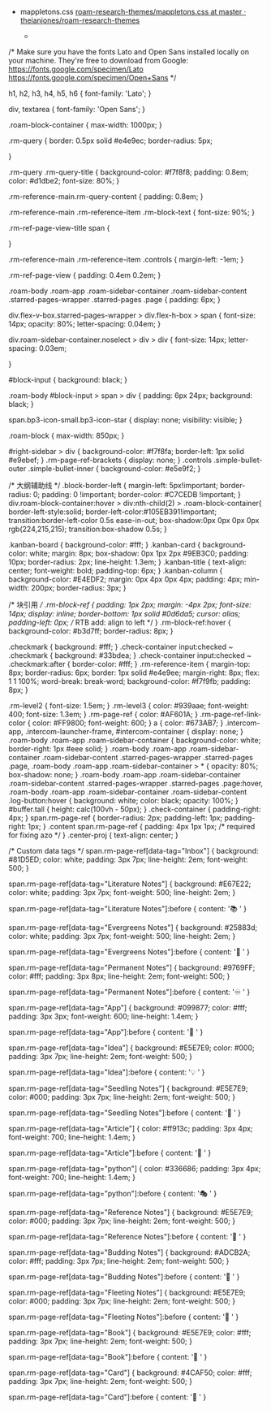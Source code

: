 - mappletons.css [roam-research-themes/mappletons.css at master · theianjones/roam-research-themes](https://github.com/theianjones/roam-research-themes/blob/master/mappletons.css)
    - ```css
/*  Make sure you have the fonts Lato and Open Sans installed locally on your machine.
They're free to download from Google:
https://fonts.google.com/specimen/Lato
https://fonts.google.com/specimen/Open+Sans  */

h1,
h2,
h3,
h4,
h5,
h6 {
  font-family: 'Lato';
}

div,
textarea {
  font-family: 'Open Sans';
}

.roam-block-container {
    max-width: 1000px;
}

.rm-query {
    border: 0.5px solid #e4e9ec;
    border-radius: 5px;
    
}

.rm-query .rm-query-title {
    background-color: #f7f8f8;
    padding: 0.8em;
    color: #d1dbe2;
    font-size: 80%;
}

.rm-reference-main.rm-query-content {
    padding: 0.8em;
}

.rm-reference-main .rm-reference-item .rm-block-text {
    font-size: 90%;
}

.rm-ref-page-view-title span {
    
}

.rm-reference-main .rm-reference-item .controls {
    margin-left: -1em;
}

.rm-ref-page-view {
    padding: 0.4em 0.2em;
}


.roam-body .roam-app .roam-sidebar-container .roam-sidebar-content .starred-pages-wrapper .starred-pages .page {
    padding: 6px;
}

div.flex-v-box.starred-pages-wrapper > div.flex-h-box > span {
    font-size: 14px;
    opacity: 80%;
    letter-spacing: 0.04em;
}

div.roam-sidebar-container.noselect > div > div {
    font-size: 14px;
    letter-spacing: 0.03em;
    
}

#block-input {
    background: black;
}

.roam-body #block-input > span > div {
    padding: 6px 24px;
    background: black;
}

span.bp3-icon-small.bp3-icon-star {
    display: none;
    visibility: visible;
}

.roam-block {
    max-width: 850px;
}

#right-sidebar > div {
    background-color: #f7f8fa;
    border-left: 1px solid #e9ebef;
}
.rm-page-ref-brackets {
    display: none;
}
.controls .simple-bullet-outer .simple-bullet-inner {
    background-color: #e5e9f2;
}


/* 大纲辅助线 */
.block-border-left {
    margin-left: 5px!important;
    border-radius: 0;
    padding: 0 !important;
    border-color: #C7CEDB !important;
}
div.roam-block-container:hover > div:nth-child(2) > .roam-block-container{
    border-left-style:solid;
    border-left-color:#105EB391!important;
    transition:border-left-color 0.5s ease-in-out;
    box-shadow:0px 0px 0px 0px rgb(224,215,215);
    transition:box-shadow 0.5s;
}

.kanban-board {
    background-color: #fff;
}
.kanban-card {
    background-color: white;
    margin: 8px;
    box-shadow: 0px 1px 2px #9EB3C0;
    padding: 10px;
    border-radius: 2px;
    line-height: 1.3em;
}
.kanban-title {
    text-align: center;
    font-weight: bold;
    padding-top: 6px;
}
.kanban-column {
    background-color: #E4EDF2;
    margin: 0px 4px 0px 4px;
    padding: 4px;
    min-width: 200px;
    border-radius: 3px;
}

/* 块引用 */
.rm-block-ref {
    padding: 1px 2px;
    margin: -4px 2px;
    font-size: 14px;
    display: inline;
    border-bottom: 1px solid #0d6da5;
    cursor: alias;
    padding-left: 0px;
    /* RTB add: align to left */
}
.rm-block-ref:hover {
    background-color: #b3d7ff;
    border-radius: 8px;
}




.checkmark {
    background: #fff;
}
.check-container input:checked ~ .checkmark {
    background: #33bdea;
}
.check-container input:checked ~ .checkmark:after {
    border-color: #fff;
}
.rm-reference-item {
    margin-top: 8px;
    border-radius: 6px;
    border: 1px solid #e4e9ee;
    margin-right: 8px;
    flex: 1 1 100%;
    word-break: break-word;
    background-color: #f7f9fb;
    padding: 8px;
}

.rm-level2 {
    font-size: 1.5em;
}
.rm-level3 {
    color: #939aae;
    font-weight: 400;
    font-size: 1.3em;
}
.rm-page-ref {
    color: #AF601A;
}
.rm-page-ref-link-color {
    color: #FF9800;
    font-weight: 600;
}
a {
    color: #673AB7;
}
.intercom-app,
.intercom-launcher-frame,
#intercom-container {
    display: none;
}
.roam-body .roam-app .roam-sidebar-container {
    background-color: white;
    border-right: 1px #eee solid;
}
.roam-body .roam-app .roam-sidebar-container .roam-sidebar-content .starred-pages-wrapper .starred-pages .page,
.roam-body .roam-app .roam-sidebar-container > * {
    opacity: 80%;
    box-shadow: none;
}
.roam-body .roam-app .roam-sidebar-container .roam-sidebar-content .starred-pages-wrapper .starred-pages .page:hover,
.roam-body .roam-app .roam-sidebar-container .roam-sidebar-content .log-button:hover {
    background: white;
    color: black;
    opacity: 100%;
}
#buffer.tall {
    height: calc(100vh - 50px);
}
.check-container {
    padding-right: 4px;
}
span.rm-page-ref {
    border-radius: 2px;
    padding-left: 1px;
    padding-right: 1px;
}
.content span.rm-page-ref {
    padding: 4px 1px 1px;
    /* required for fixing azo */
}
.center-proj {
    text-align: center;
}


/* Custom data tags */
span.rm-page-ref[data-tag="Inbox"] {
    background: #81D5ED;
    color: white;
    padding: 3px 7px;
    line-height: 2em;
    font-weight: 500;
}

span.rm-page-ref[data-tag="Literature Notes"] {
    background: #E67E22;
    color: white;
    padding: 3px 7px;
    font-weight: 500;
    line-height: 2em;
}

span.rm-page-ref[data-tag="Literature Notes"]:before {
    content: '📚 '
}

span.rm-page-ref[data-tag="Evergreens Notes"] {
    background: #25883d;
    color: white;
    padding: 3px 7px;
    font-weight: 500;
    line-height: 2em;
}

span.rm-page-ref[data-tag="Evergreens Notes"]:before {
    content: '🌲 '
}

span.rm-page-ref[data-tag="Permanent Notes"] {
    background: #9769FF;
    color: #fff;
    padding: 3px 8px;
    line-height: 2em;
    font-weight: 500;
}

span.rm-page-ref[data-tag="Permanent Notes"]:before {
    content: '♾️ '
}

span.rm-page-ref[data-tag="App"] {
    background: #099877;
    color: #fff;
    padding: 3px 3px;
    font-weight: 600;
    line-height: 1.4em;
}

span.rm-page-ref[data-tag="App"]:before {
    content: '🔨 '
}

span.rm-page-ref[data-tag="Idea"] {
    background: #E5E7E9;
    color: #000;
    padding: 3px 7px;
    line-height: 2em;
    font-weight: 500;
}

span.rm-page-ref[data-tag="Idea"]:before {
    content: '💡 '
}

span.rm-page-ref[data-tag="Seedling Notes"] {
    background: #E5E7E9;
    color: #000;
    padding: 3px 7px;
    line-height: 2em;
    font-weight: 500;
}

span.rm-page-ref[data-tag="Seedling Notes"]:before {
    content: '🌱 '
}

span.rm-page-ref[data-tag="Article"] {
    color: #ff913c;
    padding: 3px 4px;
    font-weight: 700;
    line-height: 1.4em;
}

span.rm-page-ref[data-tag="Article"]:before {
    content: '📄 '
}

span.rm-page-ref[data-tag="python"] {
    color: #336686;
    padding: 3px 4px;
    font-weight: 700;
    line-height: 1.4em;
}

span.rm-page-ref[data-tag="python"]:before {
    content: '🎭 '
}

span.rm-page-ref[data-tag="Reference Notes"] {
    background: #E5E7E9;
    color: #000;
    padding: 3px 7px;
    line-height: 2em;
    font-weight: 500;
}

span.rm-page-ref[data-tag="Reference Notes"]:before {
    content: '🔗 '
}

span.rm-page-ref[data-tag="Budding Notes"] {
    background: #ADCB2A;
    color: #fff;
    padding: 3px 7px;
    line-height: 2em;
    font-weight: 500;
}

span.rm-page-ref[data-tag="Budding Notes"]:before {
    content: '🍏 '
}

span.rm-page-ref[data-tag="Fleeting Notes"] {
    background: #E5E7E9;
    color: #000;
    padding: 3px 7px;
    line-height: 2em;
    font-weight: 500;
}

span.rm-page-ref[data-tag="Fleeting Notes"]:before {
    content: '💭 '
}

span.rm-page-ref[data-tag="Book"] {
    background: #E5E7E9;
    color: #fff;
    padding: 3px 7px;
    line-height: 2em;
    font-weight: 500;
}

span.rm-page-ref[data-tag="Book"]:before {
    content: '📖 '
}

span.rm-page-ref[data-tag="Card"] {
    background: #4CAF50;
    color: #fff;
    padding: 3px 7px;
    line-height: 2em;
    font-weight: 500;
}

span.rm-page-ref[data-tag="Card"]:before {
    content: '🧩 '
}
```
